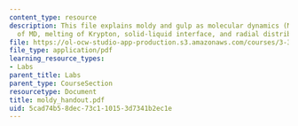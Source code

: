 ```yaml
---
content_type: resource
description: This file explains moldy and gulp as molecular dynamics (MD) codes, summary
  of MD, melting of Krypton, solid-liquid interface, and radial distribution function.
file: https://ol-ocw-studio-app-production.s3.amazonaws.com/courses/3-320-atomistic-computer-modeling-of-materials-sma-5107-spring-2005/5cad74b58dec73c110153d7341b2ec1e_moldy_handout.pdf
file_type: application/pdf
learning_resource_types:
- Labs
parent_title: Labs
parent_type: CourseSection
resourcetype: Document
title: moldy_handout.pdf
uid: 5cad74b5-8dec-73c1-1015-3d7341b2ec1e
---
```

